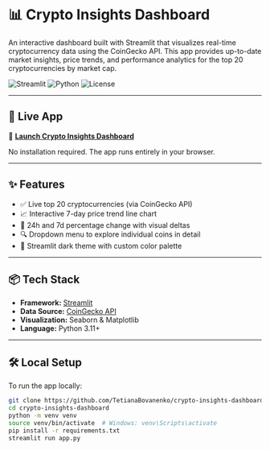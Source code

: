 # 📊 Crypto Insights Dashboard

An interactive dashboard built with Streamlit that visualizes real-time cryptocurrency data using the CoinGecko API. This app provides up-to-date market insights, price trends, and performance analytics for the top 20 cryptocurrencies by market cap.

![Streamlit](https://img.shields.io/badge/Streamlit-Enabled-brightgreen)
![Python](https://img.shields.io/badge/Python-3.11-blue)
![License](https://img.shields.io/badge/license-MIT-lightgrey)

---

## 🚀 Live App

🔗 **[Launch Crypto Insights Dashboard](https://crypto-insights-dashboard-bssgtzcysoj642gfrvuhtk.streamlit.app)**

No installation required. The app runs entirely in your browser.

---

## ✨ Features

- ✅ Live top 20 cryptocurrencies (via CoinGecko API)
- 📈 Interactive 7-day price trend line chart
- 🔄 24h and 7d percentage change with visual deltas
- 🔍 Dropdown menu to explore individual coins in detail
- 🌙 Streamlit dark theme with custom color palette

---

## 📦 Tech Stack

- **Framework:** [Streamlit](https://streamlit.io/)
- **Data Source:** [CoinGecko API](https://www.coingecko.com/en/api)
- **Visualization:** Seaborn & Matplotlib
- **Language:** Python 3.11+

---

## 🛠 Local Setup

To run the app locally:

```bash
git clone https://github.com/TetianaBovanenko/crypto-insights-dashboard.git
cd crypto-insights-dashboard
python -m venv venv
source venv/bin/activate  # Windows: venv\Scripts\activate
pip install -r requirements.txt
streamlit run app.py
